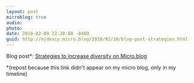 ```yaml
---
layout: post
microblog: true
audio: 
photo: 
date: 2018-02-09 22:20:08 -0400
guid: http://mjdescy.micro.blog/2018/02/10/blog-post-strategies.html
---
```

Blog post*: [Strategies to increase diversity on Micro.blog](https://mjdescy.me/2018/02/09/strategies-to-increase-diversity-on-microblog/) 

*(repost because this link didn't appear on my micro blog, only in my timeline)

